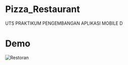 # Pizza_Restaurant
UTS PRAKTIKUM PENGEMBANGAN APLIKASI MOBILE D

# Demo 
![Restoran](https://github.com/Rdimamsaepulmillah/Pizza_Restaurant/assets/94942875/825a11da-6076-4b51-8c98-993acf7bd72f)
